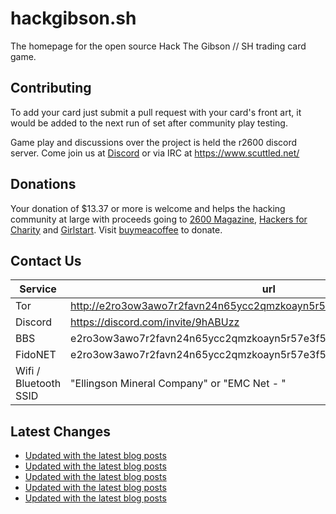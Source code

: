 # hackgibson.sh
The homepage for the open source Hack The Gibson // SH trading card game.


## Contributing

To add your card just submit a pull request with your card's front art, it would be added to the next run of set after community play testing.

Game play and discussions over the project is held the r2600 discord server. Come join us at [Discord](https://discord.com/invite/9hABUzz) or via IRC at https://www.scuttled.net/


## Donations

Your donation of $13.37 or more is welcome and helps the hacking community at large with proceeds going to [2600 Magazine](https://2600.com/), [Hackers for Charity](https://hackersforcharity.org) and [Girlstart](https://girlstart.org).  Visit [buymeacoffee](https://www.buymeacoffee.com/hackgibson.sh) to donate.


## Contact Us

Service | url
-|-
Tor | http://e2ro3ow3awo7r2favn24n65ycc2qmzkoayn5r57e3f56nvjwdcgg32ad.onion
Discord | https://discord.com/invite/9hABUzz
BBS | e2ro3ow3awo7r2favn24n65ycc2qmzkoayn5r57e3f56nvjwdcgg32ad.onion:23
FidoNET | e2ro3ow3awo7r2favn24n65ycc2qmzkoayn5r57e3f56nvjwdcgg32ad.onion:24554
Wifi / Bluetooth SSID | "Ellingson Mineral Company" or "EMC Net - <fidonet address>"

## Latest Changes
<!-- BLOG-POST-LIST:START -->
- [Updated with the latest blog posts](https://github.com/DFW2600/hackgibson.sh/commit/818bcc6b76778dcc9024ea5fa20f2c86442d9a59)
- [Updated with the latest blog posts](https://github.com/DFW2600/hackgibson.sh/commit/4a988a5d6f5c27a8bc5c9d148d0f2c7a643d95c9)
- [Updated with the latest blog posts](https://github.com/DFW2600/hackgibson.sh/commit/b12ef3ad06767009eff30f306cb9b31b5cb11dbe)
- [Updated with the latest blog posts](https://github.com/DFW2600/hackgibson.sh/commit/3604bf704332d0eb3d16ffba11d82824d6055399)
- [Updated with the latest blog posts](https://github.com/DFW2600/hackgibson.sh/commit/4b848dd033d96b9bc4a0efdbe3bd355352102848)
<!-- BLOG-POST-LIST:END -->
